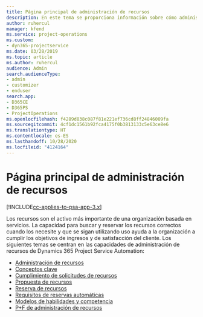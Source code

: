 ```yaml
---
title: Página principal de administración de recursos
description: En este tema se proporciona información sobre cómo administrar recursos.
author: ruhercul
manager: kfend
ms.service: project-operations
ms.custom:
- dyn365-projectservice
ms.date: 03/28/2019
ms.topic: article
ms.author: ruhercul
audience: Admin
search.audienceType:
- admin
- customizer
- enduser
search.app:
- D365CE
- D365PS
- ProjectOperations
ms.openlocfilehash: f4289d838c087f81e221ef736cd8ff24846009fa
ms.sourcegitcommit: 4cf1dc1561b92fca4175f0b3813133c5e63ce8e6
ms.translationtype: HT
ms.contentlocale: es-ES
ms.lasthandoff: 10/28/2020
ms.locfileid: "4124164"
---
```

# <a name="resource-management-home-page"></a>Página principal de administración de recursos

[!INCLUDE[cc-applies-to-psa-app-3.x](../includes/cc-applies-to-psa-app-3x.md)]

Los recursos son el activo más importante de una organización basada en servicios. La capacidad para buscar y reservar los recursos correctos cuando los necesite y que se sigan utilizando uso ayuda a la organización a cumplir los objetivos de ingresos y de satisfacción del cliente. Los siguientes temas se centran en las capacidades de administración de recursos de Dynamics 365 Project Service Automation:

- [Administración de recursos](manage-resources.md)
- [Conceptos clave](reports-key-concepts.md)
- [Cumplimiento de solicitudes de recursos](resource-management-fulfill-requests.md)
- [Propuesta de recursos](resource-management-propose-resources.md)
- [Reserva de recursos](resource-management-book-resources-scheduleboard.md)
- [Requisitos de reservas automáticas](resource-management-softbook-requirements.md)
- [Modelos de habilidades y competencia](resource-management-skills-proficiency.md)
- [P+F de administración de recursos](resource-management-faq.md)
